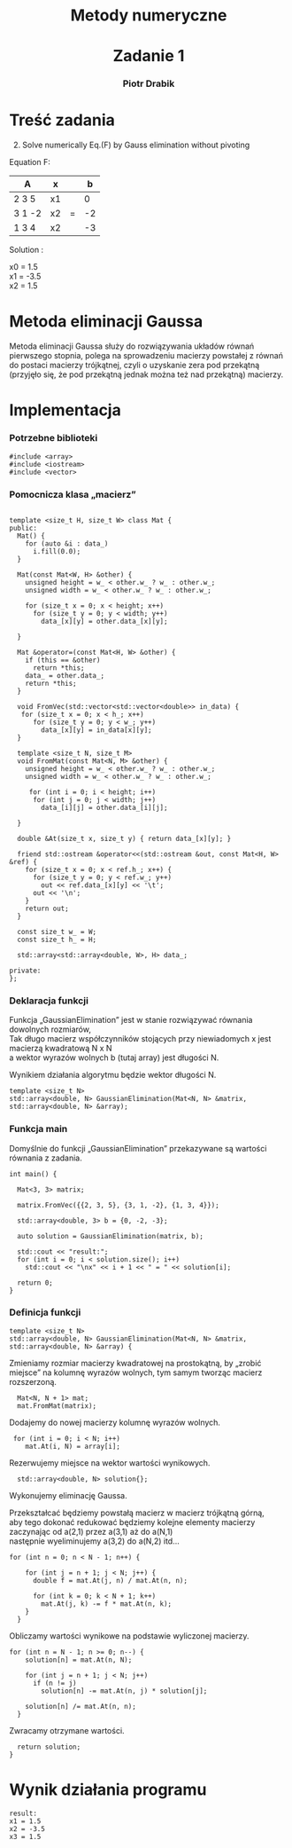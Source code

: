 <h1 style="text-align: center;"> Metody numeryczne </h1>
<h1 style="text-align: center;"> Zadanie 1 </h1>


<h3 style="text-align: center;"> Piotr Drabik </h3>

<P style="page-break-before: always">


# Treść zadania 

2. Solve numerically Eq.(F) by Gauss elimination without pivoting

 Equation  F:

| A       | x  |  | b |
| ------- | ---|---| --- |
| 2 3 5   | x1 |   |  0  | 
| 3 1 -2  | x2 | = | -2  |
| 1 3 4   | x2 |   | -3  |

Solution :

x0 = 1.5<br>
x1 = -3.5<br>
x2 = 1.5<br>

# Metoda eliminacji Gaussa

Metoda eliminacji Gaussa służy do rozwiązywania układów równań pierwszego stopnia,
polega na sprowadzeniu macierzy powstałej z równań do postaci macierzy trójkątnej,
czyli o uzyskanie zera pod przekątną 
(przyjęło się, że pod przekątną jednak można też nad przekątną) macierzy.

# Implementacja

### Potrzebne biblioteki

```
#include <array>
#include <iostream>
#include <vector>
```

### Pomocnicza klasa „macierz”

```

template <size_t H, size_t W> class Mat {
public:
  Mat() {
    for (auto &i : data_)
      i.fill(0.0);
  }

  Mat(const Mat<W, H> &other) {
    unsigned height = w_ < other.w_ ? w_ : other.w_;
    unsigned width = w_ < other.w_ ? w_ : other.w_;

    for (size_t x = 0; x < height; x++)
      for (size_t y = 0; y < width; y++)
        data_[x][y] = other.data_[x][y];
        
  }

  Mat &operator=(const Mat<H, W> &other) {
    if (this == &other)
      return *this;
    data_ = other.data_;
    return *this;
  }

  void FromVec(std::vector<std::vector<double>> in_data) {
   for (size_t x = 0; x < h_; x++)
      for (size_t y = 0; y < w_; y++)
        data_[x][y] = in_data[x][y];
  }

  template <size_t N, size_t M> 
  void FromMat(const Mat<N, M> &other) {
    unsigned height = w_ < other.w_ ? w_ : other.w_;
    unsigned width = w_ < other.w_ ? w_ : other.w_;

     for (int i = 0; i < height; i++)
      for (int j = 0; j < width; j++)
        data_[i][j] = other.data_[i][j];
        
  }

  double &At(size_t x, size_t y) { return data_[x][y]; }

  friend std::ostream &operator<<(std::ostream &out, const Mat<H, W> &ref) {
    for (size_t x = 0; x < ref.h_; x++) {
      for (size_t y = 0; y < ref.w_; y++)
        out << ref.data_[x][y] << '\t';
      out << '\n';
    }
    return out;
  }

  const size_t w_ = W;
  const size_t h_ = H;

  std::array<std::array<double, W>, H> data_;

private:
};
```

### Deklaracja funkcji
Funkcja „GaussianElimination” jest w stanie rozwiązywać równania dowolnych rozmiarów,<br>
Tak długo macierz współczynników stojących przy niewiadomych x jest macierzą kwadratową N x N<br>
a wektor wyrazów wolnych b (tutaj array) jest długości N.

Wynikiem działania algorytmu będzie wektor długości N. 

```
template <size_t N>
std::array<double, N> GaussianElimination(Mat<N, N> &matrix, std::array<double, N> &array);

```

### Funkcja main
Domyślnie do funkcji „GaussianElimination” przekazywane są wartości równania z zadania.  

```
int main() {

  Mat<3, 3> matrix;

  matrix.FromVec({{2, 3, 5}, {3, 1, -2}, {1, 3, 4}});

  std::array<double, 3> b = {0, -2, -3};

  auto solution = GaussianElimination(matrix, b);

  std::cout << "result:";
  for (int i = 0; i < solution.size(); i++)
    std::cout << "\nx" << i + 1 << " = " << solution[i];

  return 0;
}
```

### Definicja funkcji

```
template <size_t N>
std::array<double, N> GaussianElimination(Mat<N, N> &matrix, std::array<double, N> &array) {
 ```

Zmieniamy rozmiar macierzy kwadratowej na prostokątną, by „zrobić miejsce” na kolumnę wyrazów wolnych,
tym samym tworząc macierz rozszerzoną. 

```
  Mat<N, N + 1> mat;
  mat.FromMat(matrix);
```

Dodajemy do nowej macierzy kolumnę wyrazów wolnych.

```
 for (int i = 0; i < N; i++)
    mat.At(i, N) = array[i];
```

Rezerwujemy miejsce na wektor wartości wynikowych.

```
  std::array<double, N> solution{};
```

Wykonujemy eliminację Gaussa.

Przekształcać będziemy powstałą macierz w macierz trójkątną górną,<br>
aby tego dokonać redukować będziemy kolejne elementy
macierzy zaczynając od a(2,1) przez a(3,1) aż do a(N,1) <br>
następnie wyeliminujemy a(3,2) do a(N,2) 
itd...

```
for (int n = 0; n < N - 1; n++) {

    for (int j = n + 1; j < N; j++) {
      double f = mat.At(j, n) / mat.At(n, n);

      for (int k = 0; k < N + 1; k++)
        mat.At(j, k) -= f * mat.At(n, k);
    }
  }
```

Obliczamy wartości wynikowe na podstawie wyliczonej macierzy.

```
for (int n = N - 1; n >= 0; n--) {
    solution[n] = mat.At(n, N);

    for (int j = n + 1; j < N; j++) 
      if (n != j) 
        solution[n] -= mat.At(n, j) * solution[j];
      
    solution[n] /= mat.At(n, n);
  }

```
Zwracamy otrzymane wartości. 
```
  return solution;
}

```

# Wynik działania programu 
```
result:
x1 = 1.5
x2 = -3.5
x3 = 1.5
```